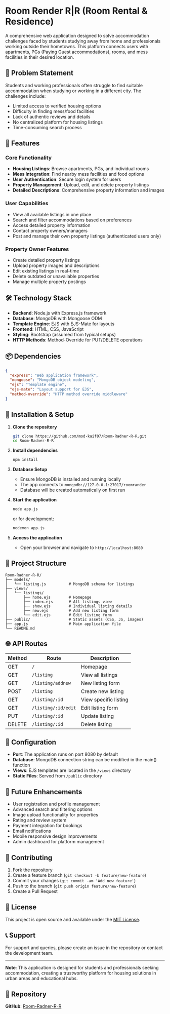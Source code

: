 # Room Render R|R (Room Rental & Residence)

A comprehensive web application designed to solve accommodation challenges faced by students studying away from home and professionals working outside their hometowns. This platform connects users with apartments, PGs (Paying Guest accommodations), rooms, and mess facilities in their desired location.

## 🎯 Problem Statement

Students and working professionals often struggle to find suitable accommodation when studying or working in a different city. The challenges include:
- Limited access to verified housing options
- Difficulty in finding mess/food facilities
- Lack of authentic reviews and details
- No centralized platform for housing listings
- Time-consuming search process

## 🚀 Features

### Core Functionality
- **Housing Listings**: Browse apartments, PGs, and individual rooms
- **Mess Integration**: Find nearby mess facilities and food options
- **User Authentication**: Secure login system for users
- **Property Management**: Upload, edit, and delete property listings
- **Detailed Descriptions**: Comprehensive property information and images

### User Capabilities
- View all available listings in one place
- Search and filter accommodations based on preferences
- Access detailed property information
- Contact property owners/managers
- Post and manage their own property listings (authenticated users only)

### Property Owner Features
- Create detailed property listings
- Upload property images and descriptions
- Edit existing listings in real-time
- Delete outdated or unavailable properties
- Manage multiple property postings

## 🛠️ Technology Stack

- **Backend**: Node.js with Express.js framework
- **Database**: MongoDB with Mongoose ODM
- **Template Engine**: EJS with EJS-Mate for layouts
- **Frontend**: HTML, CSS, JavaScript
- **Styling**: Bootstrap (assumed from typical setups)
- **HTTP Methods**: Method-Override for PUT/DELETE operations

## 📦 Dependencies

```json
{
  "express": "Web application framework",
  "mongoose": "MongoDB object modeling",
  "ejs": "Template engine",
  "ejs-mate": "Layout support for EJS",
  "method-override": "HTTP method override middleware"
}
```

## 🚀 Installation & Setup

1. **Clone the repository**
   ```bash
   git clone https://github.com/mod-kaif07/Room-Radner-R-R.git
   cd Room-Radner-R-R
   ```

2. **Install dependencies**
   ```bash
   npm install
   ```

3. **Database Setup**
   - Ensure MongoDB is installed and running locally
   - The app connects to `mongodb://127.0.0.1:27017/roomrander`
   - Database will be created automatically on first run

4. **Start the application**
   ```bash
   node app.js
   ```
   or for development:
   ```bash
   nodemon app.js
   ```

5. **Access the application**
   - Open your browser and navigate to `http://localhost:8080`

## 📁 Project Structure

```
Room-Radner-R-R/
├── models/
│   └── listing.js          # MongoDB schema for listings
├── views/
│   └── listings/
│       ├── home.ejs        # Homepage
│       ├── index.ejs       # All listings view
│       ├── show.ejs        # Individual listing details
│       ├── new.ejs         # Add new listing form
│       └── edit.ejs        # Edit listing form
├── public/                 # Static assets (CSS, JS, images)
├── app.js                  # Main application file
└── README.md
```

## 🌐 API Routes

| Method | Route | Description |
|--------|-------|-------------|
| GET | `/` | Homepage |
| GET | `/listing` | View all listings |
| GET | `/listing/addnew` | New listing form |
| POST | `/listing` | Create new listing |
| GET | `/listing/:id` | View specific listing |
| GET | `/listing/:id/edit` | Edit listing form |
| PUT | `/listing/:id` | Update listing |
| DELETE | `/listing/:id` | Delete listing |

## 🔧 Configuration

- **Port**: The application runs on port 8080 by default
- **Database**: MongoDB connection string can be modified in the main() function
- **Views**: EJS templates are located in the `/views` directory
- **Static Files**: Served from `/public` directory

## 🚧 Future Enhancements

- User registration and profile management
- Advanced search and filtering options
- Image upload functionality for properties
- Rating and review system
- Payment integration for bookings
- Email notifications
- Mobile responsive design improvements
- Admin dashboard for platform management

## 🤝 Contributing

1. Fork the repository
2. Create a feature branch (`git checkout -b feature/new-feature`)
3. Commit your changes (`git commit -am 'Add new feature'`)
4. Push to the branch (`git push origin feature/new-feature`)
5. Create a Pull Request

## 📝 License

This project is open source and available under the [MIT License](LICENSE).

## 📞 Support

For support and queries, please create an issue in the repository or contact the development team.

---

**Note**: This application is designed for students and professionals seeking accommodation, creating a trustworthy platform for housing solutions in urban areas and educational hubs.

## 🔗 Repository

**GitHub**: [Room-Radner-R-R](https://github.com/mod-kaif07/Room-Radner-R-R.git)
